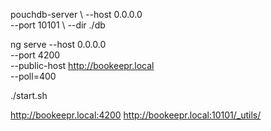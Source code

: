 pouchdb-server \ 
    --host 0.0.0.0 \
    --port 10101 \ 
    --dir ./db  
     
ng serve 
    --host 0.0.0.0 \
    --port 4200 \
    --public-host http://bookeepr.local \
    --poll=400

./start.sh

http://bookeepr.local:4200
http://bookeepr.local:10101/_utils/
